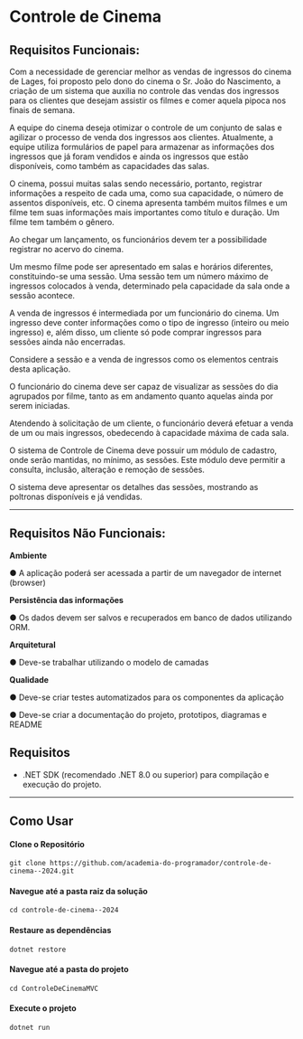 # Controle de Cinema

## Requisitos Funcionais:

Com a necessidade de gerenciar melhor as vendas de ingressos do cinema de Lages, foi proposto pelo dono do cinema o
Sr. João do Nascimento, a criação de um sistema que auxilia no controle das vendas dos ingressos para os clientes que
desejam assistir os filmes e comer aquela pipoca nos finais de semana.

A equipe do cinema deseja otimizar o controle de um conjunto de salas e agilizar o processo de venda dos ingressos aos
clientes. Atualmente, a equipe utiliza formulários de papel para armazenar as informações dos ingressos que já foram
vendidos e ainda os ingressos que estão disponíveis, como também as capacidades das salas.

O cinema, possui muitas salas sendo necessário, portanto, registrar informações a respeito de cada uma, como sua
capacidade, o número de assentos disponíveis, etc. O cinema apresenta também muitos filmes e um filme tem suas
informações mais importantes como título e duração. Um filme tem também o gênero.

Ao chegar um lançamento, os funcionários devem ter a possibilidade registrar no acervo do cinema.

Um mesmo filme pode ser apresentado em salas e horários diferentes, constituindo-se uma sessão. Uma sessão tem um
número máximo de ingressos colocados à venda, determinado pela capacidade da sala onde a sessão acontece.

A venda de ingressos é intermediada por um funcionário do cinema. Um ingresso deve conter informações como o tipo de
ingresso (inteiro ou meio ingresso) e, além disso, um cliente só pode comprar ingressos para sessões ainda não
encerradas.

Considere a sessão e a venda de ingressos como os elementos centrais desta aplicação.

O funcionário do cinema deve ser capaz de visualizar as sessões do dia agrupados por filme, tanto as em andamento
quanto aquelas ainda por serem iniciadas.

Atendendo à solicitação de um cliente, o funcionário deverá efetuar a venda de um ou mais ingressos, obedecendo à
capacidade máxima de cada sala.

O sistema de Controle de Cinema deve possuir um módulo de cadastro, onde serão mantidas, no mínimo, as sessões. Este
módulo deve permitir a consulta, inclusão, alteração e remoção de sessões.

O sistema deve apresentar os detalhes das sessões, mostrando as poltronas disponíveis e já vendidas.

---

## Requisitos Não Funcionais:

**Ambiente**

● A aplicação poderá ser acessada a partir de um navegador de internet (browser)

**Persistência das informações**

● Os dados devem ser salvos e recuperados em banco de dados utilizando ORM.

**Arquitetural**

● Deve-se trabalhar utilizando o modelo de camadas

**Qualidade**

● Deve-se criar testes automatizados para os componentes da aplicação

● Deve-se criar a documentação do projeto, prototipos, diagramas e README

## Requisitos

- .NET SDK (recomendado .NET 8.0 ou superior) para compilação e execução do projeto.

---

## Como Usar

#### Clone o Repositório
```
git clone https://github.com/academia-do-programador/controle-de-cinema--2024.git
```

#### Navegue até a pasta raiz da solução
```
cd controle-de-cinema--2024
```

#### Restaure as dependências
```
dotnet restore
```

#### Navegue até a pasta do projeto
```
cd ControleDeCinemaMVC
```

#### Execute o projeto
```
dotnet run
```
